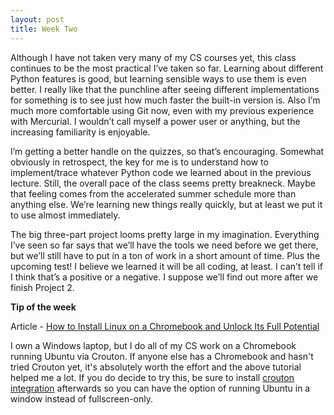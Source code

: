 ```yaml
---
layout: post
title: Week Two
---
```


Although I have not taken very many of my CS courses yet, this class continues to be the most practical I’ve taken so far. Learning about different Python features is good, but learning sensible ways to use them is even better. I really like that the punchline after seeing different implementations for something is to see just how much faster the built-in version is. Also I’m much more comfortable using Git now, even with my previous experience with Mercurial. I wouldn’t call myself a power user or anything, but the increasing familiarity is enjoyable.

I’m getting a better handle on the quizzes, so that’s encouraging. Somewhat obviously in retrospect, the key for me is to understand how to implement/trace whatever Python code we learned about in the previous lecture. Still, the overall pace of the class seems pretty breakneck. Maybe that feeling comes from the accelerated summer schedule more than anything else. We’re learning new things really quickly, but at least we put it to use almost immediately.

The big three-part project looms pretty large in my imagination. Everything I’ve seen so far says that we’ll have the tools we need before we get there, but we’ll still have to put in a ton of work in a short amount of time. Plus the upcoming test! I believe we learned it will be all coding, at least. I can’t tell if I think that’s a positive or a negative. I suppose we’ll find out more after we finish Project 2.

**Tip of the week**

Article - [How to Install Linux on a Chromebook and Unlock Its Full Potential](http://lifehacker.com/how-to-install-linux-on-a-chromebook-and-unlock-its-ful-509039343)

I own a Windows laptop, but I do all of my CS work on a Chromebook running Ubuntu via Crouton. If anyone else has a Chromebook and hasn't tried Crouton yet, it's absolutely worth the effort and the above tutorial helped me a lot. If you do decide to try this, be sure to install [crouton integration](https://chrome.google.com/webstore/detail/crouton-integration/gcpneefbbnfalgjniomfjknbcgkbijom) afterwards so you can have the option of running Ubuntu in a window instead of fullscreen-only.
